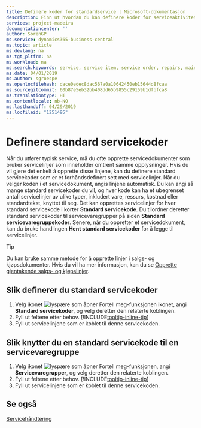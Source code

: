 ```yaml
---
title: Definere koder for standardservice | Microsoft-dokumentasjon
description: Finn ut hvordan du kan definere koder for serviceaktiviteter som utføres ofte.
services: project-madeira
documentationcenter: ''
author: SorenGP
ms.service: dynamics365-business-central
ms.topic: article
ms.devlang: na
ms.tgt_pltfrm: na
ms.workload: na
ms.search.keywords: service, service item, service order, repairs, maintenance
ms.date: 04/01/2019
ms.author: sgroespe
ms.openlocfilehash: dace0edec8dac567a0a10642450eb15644d8fcaa
ms.sourcegitcommit: 60b87e5eb32bb408dd65b9855c29159b1dfbfca8
ms.translationtype: HT
ms.contentlocale: nb-NO
ms.lasthandoff: 04/29/2019
ms.locfileid: "1251495"
---
```

# <a name="set-up-standard-service-codes"></a>Definere standard servicekoder
Når du utfører typisk service, må du ofte opprette servicedokumenter som bruker servicelinjer som inneholder omtrent samme opplysninger. Hvis du vil gjøre det enkelt å opprette disse linjene, kan du definere standard servicekoder som er et forhåndsdefinert sett med servicelinjer. Når du velger koden i et servicedokument, angis linjene automatisk. Du kan angi så mange standard servicekoder du vil, og hver kode kan ha et ubegrenset antall servicelinjer av ulike typer, inkludert vare, ressurs, kostnad eller standardtekst, knyttet til seg. Det kan opprettes servicelinjer for hver standard servicekode i korter **Standard servicekode**. Du tilordner deretter standard servicekoder til servicevaregrupper på siden **Standard servicevaregruppekoder**. Senere, når du oppretter et servicedokument, kan du bruke handlingen **Hent standard servicekoder** for å legge til servicelinjer.  
  
> [!Tip]
>  Du kan bruke samme metode for å opprette linjer i salgs- og kjøpsdokumenter. Hvis du vil ha mer informasjon, kan du se [Opprette gjentakende salgs- og kjøpslinjer](sales-how-work-standard-lines.md).    
  
## <a name="to-set-up-a-standard-service-code"></a>Slik definerer du standard servicekoder    
1. Velg ikonet ![lyspære som åpner Fortell meg-funksjonen](media/ui-search/search_small.png "Fortell hva du vil gjøre") ikonet, angi **Standard servicekoder**, og velg deretter den relaterte koblingen.  
2. Fyll ut feltene etter behov. [!INCLUDE[tooltip-inline-tip](includes/tooltip-inline-tip_md.md)]  
4. Fyll ut servicelinjene som er koblet til denne servicekoden.  

## <a name="to-assign-a-standard-service-code-to-a-service-item-group"></a>Slik knytter du en standard servicekode til en servicevaregruppe
1. Velg ikonet ![lyspære som åpner Fortell meg-funksjonen](media/ui-search/search_small.png "Fortell hva du vil gjøre"), angi **Servicevaregrupper**, og velg deretter den relaterte koblingen.  
2. Fyll ut feltene etter behov. [!INCLUDE[tooltip-inline-tip](includes/tooltip-inline-tip_md.md)]
3. Fyll ut servicelinjene som er koblet til denne servicekoden.  

## <a name="see-also"></a>Se også
[Servicehåndtering](service-service.md)
